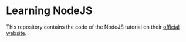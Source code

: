 # Learning NodeJS

This repository contains the code of the NodeJS tutorial on their [official website](https://react.dev/learn).
